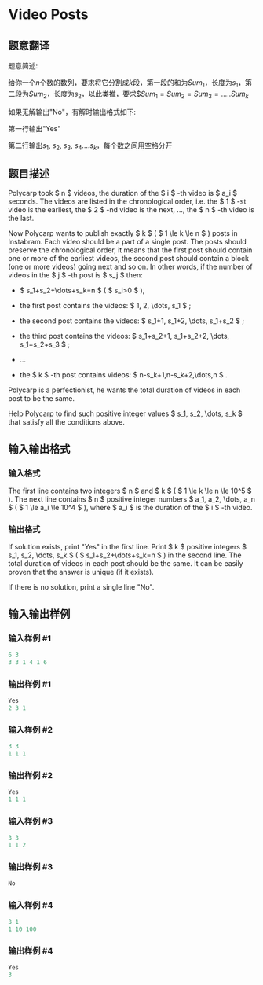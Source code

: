 # Video Posts

## 题意翻译

题意简述:

给你一个$n$个数的数列，要求将它分割成$k$段，第一段的和为$Sum_1$，长度为$s_1$，第二段为$Sum_2$，长度为$s_2$，以此类推，要求$$Sum_1 = Sum_2 = Sum_3 =..... Sum_k$

如果无解输出"No"，有解时输出格式如下:

第一行输出"Yes"

第二行输出$s_1$, $s_2$, $s_3$, $s_4$....$s_k$，每个数之间用空格分开

## 题目描述

Polycarp took $ n $ videos, the duration of the $ i $ -th video is $ a_i $ seconds. The videos are listed in the chronological order, i.e. the $ 1 $ -st video is the earliest, the $ 2 $ -nd video is the next, ..., the $ n $ -th video is the last.

Now Polycarp wants to publish exactly $ k $ ( $ 1 \le k \le n $ ) posts in Instabram. Each video should be a part of a single post. The posts should preserve the chronological order, it means that the first post should contain one or more of the earliest videos, the second post should contain a block (one or more videos) going next and so on. In other words, if the number of videos in the $ j $ -th post is $ s_j $ then:

- $ s_1+s_2+\dots+s_k=n $ ( $ s_i>0 $ ),

- the first post contains the videos: $ 1, 2, \dots, s_1 $ ;

- the second post contains the videos: $ s_1+1, s_1+2, \dots, s_1+s_2 $ ;

- the third post contains the videos: $ s_1+s_2+1, s_1+s_2+2, \dots, s_1+s_2+s_3 $ ;

- ...

- the $ k $ -th post contains videos: $ n-s_k+1,n-s_k+2,\dots,n $ .

Polycarp is a perfectionist, he wants the total duration of videos in each post to be the same.

Help Polycarp to find such positive integer values $ s_1, s_2, \dots, s_k $ that satisfy all the conditions above.

## 输入输出格式

### 输入格式

The first line contains two integers $ n $ and $ k $ ( $ 1 \le k \le n \le 10^5 $ ). The next line contains $ n $ positive integer numbers $ a_1, a_2, \dots, a_n $ ( $ 1 \le a_i \le 10^4 $ ), where $ a_i $ is the duration of the $ i $ -th video.

### 输出格式

If solution exists, print "Yes" in the first line. Print $ k $ positive integers $ s_1, s_2, \dots, s_k $ ( $ s_1+s_2+\dots+s_k=n $ ) in the second line. The total duration of videos in each post should be the same. It can be easily proven that the answer is unique (if it exists).

If there is no solution, print a single line "No".

## 输入输出样例

### 输入样例 #1

```cpp
6 3
3 3 1 4 1 6

```
### 输出样例 #1

```cpp
Yes
2 3 1 
```


### 输入样例 #2

```cpp
3 3
1 1 1

```
### 输出样例 #2

```cpp
Yes
1 1 1 
```


### 输入样例 #3

```cpp
3 3
1 1 2

```
### 输出样例 #3

```cpp
No
```


### 输入样例 #4

```cpp
3 1
1 10 100

```
### 输出样例 #4

```cpp
Yes
3 
```


